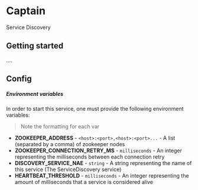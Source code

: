 # Captain
Service Discovery
 
## Getting started

....
 
## Config

##### Environment variables
In order to start this service, one must provide the following environment variables:
> Note the formatting for each var
* **ZOOKEEPER_ADDRESS** - `<host>:<port>,<host>:<port>...` - A list (separated by a comma) of zookeeper nodes
* **ZOOKEEPER_CONNECTION_RETRY_MS** - `milliseconds` - An integer representing the milliseconds between each connection retry
* **DISCOVERY_SERVICE_NAE** - `string` - A string representing the name of this service (The ServiceDiscovery service)
* **HEARTBEAT_THRESHOLD** - `milliseconds` - An integer representing the amount of milliseconds that a service is considered alive
